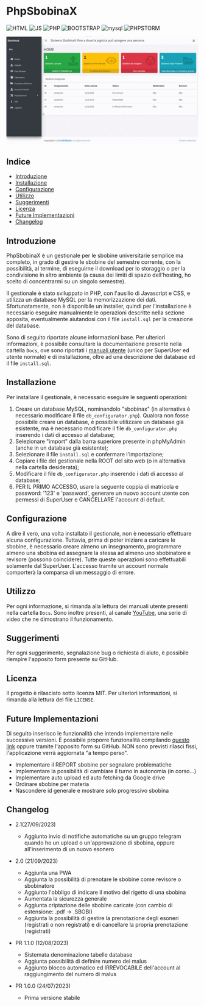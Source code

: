 # PhpSbobinaX
![HTML](https://img.shields.io/badge/HTML-239120?style=for-the-badge&logo=html5&logoColor=white)
![JS](https://img.shields.io/badge/JavaScript-F7DF1E?style=for-the-badge&logo=javascript&logoColor=black)
![PHP](https://img.shields.io/badge/PHP-777BB4?style=for-the-badge&logo=php&logoColor=white)
![BOOTSTRAP](https://img.shields.io/badge/Bootstrap-563D7C?style=for-the-badge&logo=bootstrap&logoColor=white)
![mysql](https://img.shields.io/badge/MySQL-00000F?style=for-the-badge&logo=mysql&logoColor=white)
![PHPSTORM](https://img.shields.io/badge/PhpStorm-000000.svg?style=for-the-badge&logo=PhpStorm&logoColor=white)


![Animation](Docs/IMG/animation.gif)


## Indice
- [Introduzione](##Introduzione)
- [Installazione](#installazione)
- [Configurazione](#configurazione)
- [Utilizzo](#utilizzo)
- [Suggerimenti](#suggerimenti)
- [Licenza](#licenza)
- [Future Implementazioni](#future-implementazioni)
- [Changelog](#changelog)

## Introduzione
PhpSbobinaX è un gestionale per le sbobine universitarie semplice ma completo, in grado di
gestire le sbobine del semestre corrente, con la possibilità, al termine, di eseguirne
il download per lo storaggio o per la condivisione in altro ambiente (a causa dei limiti di spazio
dell'hosting, ho scelto di concentrarmi su un singolo semestre).

Il gestionale è stato sviluppato in PHP, con l'ausilio di Javascript e CSS, e utilizza un database
MySQL per la memorizzazione dei dati. Sfortunatamente, non è disponibile un installer, quindi
per l'installazione è necessario eseguire manualmente le operazioni descritte nella sezione apposita,
eventualmente aiutandosi con il file `install.sql` per la creazione del database.

Sono di seguito riportate alcune informazioni base. Per ulteriori informazioni, è possibile consultare
la documentazione presente nella cartella `Docs`, ove sono riportati i [manuali utente](Docs/Manuale.pdf) (unico per 
SuperUser ed utente normale) e di installazione, oltre ad una descrizione dei database ed il file `install.sql`.


## Installazione
Per installare il gestionale, è necessario eseguire le seguenti operazioni:
1. Creare un database MySQL, nominandolo "sbobinax" (in alternativa è necessario modificare il file `db_configurator.php`).
Qualora non fosse possibile creare un database, è possibile utilizzare un database già esistente, ma è necessario
modificare il file `db_configurator.php` inserendo i dati di accesso al database;
2. Selezionare "import" dalla barra superiore presente in phpMyAdmin (anche in un database già esistente);
3. Selezionare il file `install.sql` e confermare l'importazione;
4. Copiare i file del gestionale nella ROOT del sito web (o in alternativa nella cartella desiderata);
5. Modificare il file `db_configurator.php` inserendo i dati di accesso al database;
6. PER IL PRIMO ACCESSO, usare la seguente coppia di matricola e password: '123' e 'password', generare un nuovo
account utente con permessi di SuperUser e CANCELLARE l'account di default.


## Configurazione
A dire il vero, una volta installato il gestionale, non è necessario effettuare alcuna configurazione.
Tuttavia, prima di poter iniziare a caricare le sbobine, è necessario creare almeno un insegnamento,
programmare almeno una sbobina ed assegnare la stessa ad almeno uno sbobinatore e revisore (possono coincidere).
Tutte queste operazioni sono effettuabili solamente dal SuperUser. L'accesso tramite un account normale comporterà
la comparsa di un messaggio di errore.

## Utilizzo
Per ogni informazione, si rimanda alla lettura dei manuali utente presenti nella cartella `Docs`. 
Sono inoltre presenti, al canale [YouTube](https://www.youtube.com/@devdeleli), una serie di video che ne 
dimostrano il funzionamento.

## Suggerimenti
Per ogni suggerimento, segnalazione bug o richiesta di aiuto, è possibile riempire l'apposito form presente
su GitHub.


## Licenza
Il progetto è rilasciato sotto licenza MIT. Per ulteriori informazioni, si rimanda alla lettura del file `LICENSE`.

## Future Implementazioni

Di seguito inserisco le funzionalità che intendo implementare nelle successive versioni. È possibile proporre funzionalità compilando [questo link](https://www.delelimed.github.io/request-informations) oppure tramite l'apposito form su GitHub. NON sono previsti rilasci fissi, l'applicazione verrà aggiornata "a tempo perso".

- Implementare il REPORT sbobine per segnalare problematiche
- Implementare la possibilità di cambiare il turno in autonomia (in corso...)
- Implementare auto upload ed auto fetching da Google drive
- Ordinare sbobine per materia
- Nascondere id generale e mostrare solo progressivo sbobina

## Changelog

- 2.1(27/09/2023)
  - Aggiunto invio di notifiche automatiche su un gruppo telegram quando ho un upload o un'approvazione
  di sbobina, oppure all'inserimento di un nuovo esonero

- 2.0 (21/09/2023)
  - Aggiunta una PWA
  - Aggiunta la possibilità di prenotare le sbobine come revisore o sbobinatore
  - Aggiunto l'obbligo di indicare il motivo del rigetto di una sbobina
  - Aumentata la sicurezza generale
  - Aggiunta criptazione delle sbobine caricate (con cambio di estensione: .pdf -> .SBOBI)
  - Aggiunta la possibilità di gestire la prenotazione degli esoneri (registrati o non registrati) e di cancellare la propria prenotazione (registrati)

- PR 1.1.0 (12/08/2023)
  - Sistemata denominazione tabelle database
  - Aggiunta possibilità di definire numero dei malus
  - Aggiunto blocco automatico ed IRREVOCABILE dell'account al raggiungimento del numero di malus

- PR 1.0.0 (24/07/2023)
  - Prima versione stabile







